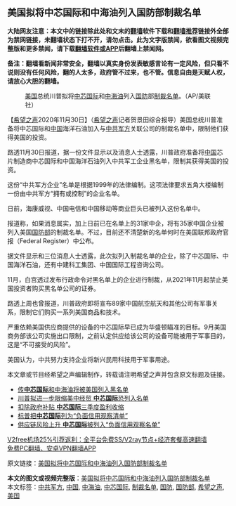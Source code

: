  <h2>美国拟将中芯国际和中海油列入国防部制裁名单</h2> <p class="notice"><b>大陆网友注意：本文中的链接除此处和文末的<a href="https://github.com/bannedbook/fanqiang" >翻墙</a>软件下载和<a href="https://github.com/killgcd/justmysocks/blob/master/README.md">翻墙推荐</a>链接外全部为禁网链接，未翻墙状态下打不开，请勿点击。此为文字版禁闻，欲看图文视频完整版和更多禁闻，请下载<a href="https://github.com/bannedbook/fanqiang">翻墙软件或APP</a>后翻墙上禁闻网。</p><p>备注：翻墙看新闻非常安全，翻墙以真实身份发表敏感言论有一定风险，但只看不说则没有任何风险，翻的人太多，政府管不过来，也不管。信息自由是天赋人权，请放心大胆的翻墙。</b></p>  <div class="entry"> <figure><figcaption><a href="https://www.bannedbook.org/bnews/tag/%e7%be%8e%e5%9b%bd/" class="st_tag internal_tag" rel="tag" title="标签 美国 下的日志">美国</a>总统川普拟将<a href="https://www.bannedbook.org/bnews/tag/%E4%B8%AD%E8%8A%AF%E5%9B%BD%E9%99%85/" class="st_tag internal_tag" rel="tag" title="标签 中芯国际 下的日志">中芯国际</a>和<a href="https://www.bannedbook.org/bnews/tag/%e4%b8%ad%e6%b5%b7%e6%b2%b9/" class="st_tag internal_tag" rel="tag" title="标签 中海油 下的日志">中海油</a>列入<a href="https://www.bannedbook.org/bnews/tag/%E5%9B%BD%E9%98%B2/" class="st_tag internal_tag" rel="tag" title="标签 国防 下的日志">国防</a>部<a href="https://www.bannedbook.org/bnews/tag/%E5%88%B6%E8%A3%81%E5%90%8D%E5%8D%95/" class="st_tag internal_tag" rel="tag" title="标签 制裁名单 下的日志">制裁名单</a>。（AP/美联社）</figcaption></figure> <p>【<span class='wp_keywordlink_affiliate'><a href="https://www.soundofhope.org" title="希望之声" target="_blank">希望之声</a></span>2020年11月30日】（<a href="https://www.bannedbook.org/bnews/tag/%e5%b8%8c%e6%9c%9b%e4%b9%8b%e5%a3%b0/" class="st_tag internal_tag" rel="tag" title="标签 希望之声 下的日志">希望之声</a>记者贺景田综合报导）美国总统川普准备将中芯国际和<span class='wp_keywordlink_affiliate'><a href="https://www.bannedbook.org/" title="中国" target="_blank">中国</a></span>海洋石油加入与<a href="https://www.bannedbook.org/bnews/tag/%e4%b8%ad%e5%85%b1%e5%86%9b%e6%96%b9/" class="st_tag internal_tag" rel="tag" title="标签 中共军方 下的日志">中共军方</a>关联公司的制裁名单中，限制他们获得美国的投资。</p> <p>路透11月30日报道，据一份文件显示以及消息人士透露，川普政府准备将<a href="https://www.bannedbook.org/bnews/tag/%E4%B8%AD%E5%9B%BD/" class="st_tag internal_tag" rel="tag" title="标签 中国 下的日志">中国</a>芯片制造商中芯国际和中国海洋石油列入中共军工企业黑名单，限制其获得美国的投资。</p> <p>这份“中共军方企业”名单是根据1999年的法律编制。这项法律要求五角大楼编制一份由中共军方“拥有或控制”的企业名单。</p> <p>日前，海康威视、中国电信和中国移动等商业巨头已被列入这份名单中。</p>  <p>报道称，如果消息属实，加上日前已在名单上的31家中企，将有35家中国企业被列入美国<a href="https://www.bannedbook.org/bnews/tag/%E5%9B%BD%E9%98%B2%E9%83%A8/" class="st_tag internal_tag" rel="tag" title="标签 国防部 下的日志">国防部</a>的制裁名单。不过，目前还不清楚新的名单何时在美国联邦政府官报（Federal Register）中公布。</p> <p>据文件显示和三位消息人士透露，此次拟列入制裁名单的企业，除了中芯国际、中国海洋石油，还有中建科工集团、中国国际工程咨询公司。</p> <p>11月，白宫透过发布行政命令对黑名单上的企业进行制裁，从2021年11月起禁止美国投资者购买黑名单公司的证券。</p> <p>路透上周也曾报道，川普政府即将宣布89家中国航空航天和其他公司有军事关系，限制它们购买一系列美国商品和技术。</p>  <p>严重依赖美国供应商提供的设备的中芯国际早已成为华盛顿瞄准的目标。9月美国商务部该公司实施出口限制，之前认定供应给该公司的设备可能被用于军事目的，这是“不可接受的风险”。</p> <p>美国认为，中共努力支持企业将新兴民用科技用于军事用途。</p> <p>本文章或节目经希望之声编辑制作，转载请注明希望之声并包含原文标题及链接。</p> <ul class='op-related-articles' title='相关阅读'> <li><a href='https://www.bannedbook.org/bnews/bannedvideo/20201201/1439772.html' target='_blank'>传<b>中芯国际</b>和中海油将被美国列入黑名单</a></li> <li><a href='https://www.bannedbook.org/bnews/cnnews/20201125/1436827.html' target='_blank'>川普拟进一步限缩美中经贸 <b>中芯国际</b>恐列入名单</a></li> <li><a href='https://www.bannedbook.org/bnews/comments/20201113/1430223.html' target='_blank'>扣除政府补贴 <b>中芯国际</b>三季度盈利收缩</a></li> <li><a href='https://www.bannedbook.org/bnews/headline/20201011/1411671.html' target='_blank'>标普把<b>中芯国际</b>列为“负面信用观察清单”</a></li> <li><a href='https://www.bannedbook.org/bnews/comments/20201010/1411144.html' target='_blank'>供应链风险上升 <b>中芯国际</b>被列入“负面信用观察名单”</a></li> </ul> <p class="texttj"> <a href="https://www.bannedbook.org/forum23/topic22702.html" target="_blank">V2free机场25%引荐返利：全平台免费SS/V2ray节点+经济套餐高速翻墙</a><br/> <a href="https://github.com/bannedbook/fanqiang/wiki/%E7%A6%81%E9%97%BB%E7%BD%91%E5%AE%89%E5%8D%93%E7%BF%BB%E5%A2%99%E6%96%B0%E9%97%BBAPP" target="_blank">免费PC翻墙、安卓VPN翻墙APP</a></p><p>原文链接：<a class="src_link"  href="https://www.soundofhope.org/post/448645" target="_blank">美国拟将中芯国际和中海油列入国防部制裁名单</a></p> <a name='sharetosocial'></a>       <div><b>本文的图文或视频完整版</b>：<a href='https://www.bannedbook.org/bnews/comments/20201201/1439824.html'>美国拟将中芯国际和中海油列入国防部制裁名单</a></div>  </div><!--END ENTRY--> <div class="postfooter"> <div>本文标签：<a href="https://www.bannedbook.org/bnews/tag/%e4%b8%ad%e5%85%b1%e5%86%9b%e6%96%b9/" rel="tag">中共军方</a>, <a href="https://www.bannedbook.org/bnews/tag/%E4%B8%AD%E5%9B%BD/" rel="tag">中国</a>, <a href="https://www.bannedbook.org/bnews/tag/%e4%b8%ad%e6%b5%b7%e6%b2%b9/" rel="tag">中海油</a>, <a href="https://www.bannedbook.org/bnews/tag/%E4%B8%AD%E8%8A%AF%E5%9B%BD%E9%99%85/" rel="tag">中芯国际</a>, <a href="https://www.bannedbook.org/bnews/tag/%E5%88%B6%E8%A3%81%E5%90%8D%E5%8D%95/" rel="tag">制裁名单</a>, <a href="https://www.bannedbook.org/bnews/tag/%E5%9B%BD%E9%98%B2/" rel="tag">国防</a>, <a href="https://www.bannedbook.org/bnews/tag/%E5%9B%BD%E9%98%B2%E9%83%A8/" rel="tag">国防部</a>, <a href="https://www.bannedbook.org/bnews/tag/%e5%b8%8c%e6%9c%9b%e4%b9%8b%e5%a3%b0/" rel="tag">希望之声</a>, <a href="https://www.bannedbook.org/bnews/tag/%e7%be%8e%e5%9b%bd/" rel="tag">美国</a></div>  </div><!--END POSTFOOTER--> 